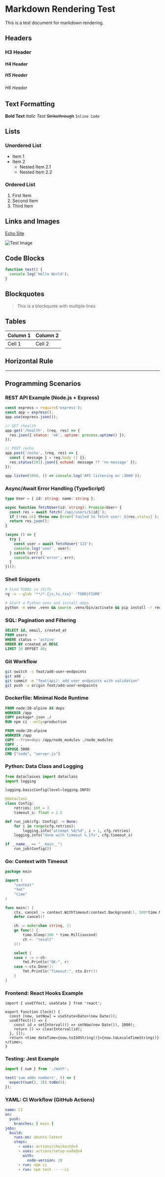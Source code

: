 # Markdown Rendering Test

This is a test document for markdown rendering.

## Headers

### H3 Header
#### H4 Header
##### H5 Header
###### H6 Header

## Text Formatting

**Bold Text**
*Italic Text*
~~Strikethrough~~
`Inline Code`

## Lists

### Unordered List
- Item 1
- Item 2
  - Nested Item 2.1
  - Nested Item 2.2

### Ordered List
1. First Item
2. Second Item
3. Third Item

## Links and Images

[Echo Site](https://echo.example.com)

![Test Image](/next.svg)

## Code Blocks

```javascript
function test() {
  console.log('Hello World');
}
```

## Blockquotes

> This is a blockquote
> with multiple lines

## Tables

| Column 1 | Column 2 |
|----------|----------|
| Cell 1   | Cell 2   |

## Horizontal Rule

---

## Programming Scenarios

### REST API Example (Node.js + Express)
```javascript
const express = require('express');
const app = express();
app.use(express.json());

// GET /health
app.get('/health', (req, res) => {
  res.json({ status: 'ok', uptime: process.uptime() });
});

// POST /echo
app.post('/echo', (req, res) => {
  const { message } = req.body || {};
  res.status(201).json({ echoed: message ?? 'no message' });
});

app.listen(3000, () => console.log('API listening on :3000'));
```

### Async/Await Error Handling (TypeScript)
```typescript
type User = { id: string; name: string };

async function fetchUser(id: string): Promise<User> {
  const res = await fetch(`/api/users/${id}`);
  if (!res.ok) throw new Error(`Failed to fetch user: ${res.status}`);
  return res.json();
}

(async () => {
  try {
    const user = await fetchUser('123');
    console.log('user', user);
  } catch (err) {
    console.error('error', err);
  }
})();
```

### Shell Snippets
```bash
# Find TODOs in JS/TS
rg -n --glob '**/*.{js,ts,tsx}' 'TODO|FIXME'

# Start a Python venv and install deps
python -m venv .venv && source .venv/bin/activate && pip install -r requirements.txt
```

### SQL: Pagination and Filtering
```sql
SELECT id, email, created_at
FROM users
WHERE status = 'active'
ORDER BY created_at DESC
LIMIT 20 OFFSET 40;
```

### Git Workflow
```bash
git switch -c feat/add-user-endpoints
git add .
git commit -m "feat(api): add user endpoints with validation"
git push -u origin feat/add-user-endpoints
```

### Dockerfile: Minimal Node Runtime
```Dockerfile
FROM node:20-alpine AS deps
WORKDIR /app
COPY package*.json ./
RUN npm ci --only=production

FROM node:20-alpine
WORKDIR /app
COPY --from=deps /app/node_modules ./node_modules
COPY . .
EXPOSE 3000
CMD ["node", "server.js"]
```

### Python: Data Class and Logging
```python
from dataclasses import dataclass
import logging

logging.basicConfig(level=logging.INFO)

@dataclass
class Config:
    retries: int = 3
    timeout_s: float = 2.5

def run_job(cfg: Config) -> None:
    for i in range(cfg.retries):
        logging.info("attempt %d/%d", i + 1, cfg.retries)
    logging.info("done with timeout %.1fs", cfg.timeout_s)

if __name__ == "__main__":
    run_job(Config())
```

### Go: Context with Timeout
```go
package main

import (
	"context"
	"fmt"
	"time"
)

func main() {
	ctx, cancel := context.WithTimeout(context.Background(), 500*time.Millisecond)
	defer cancel()

	ch := make(chan string, 1)
	go func() {
		time.Sleep(300 * time.Millisecond)
		ch <- "result"
	}()

	select {
	case r := <-ch:
		fmt.Println("OK:", r)
	case <-ctx.Done():
		fmt.Println("Timeout:", ctx.Err())
	}
}
```

### Frontend: React Hooks Example
```tsx
import { useEffect, useState } from 'react';

export function Clock() {
  const [now, setNow] = useState<Date>(new Date());
  useEffect(() => {
    const id = setInterval(() => setNow(new Date()), 1000);
    return () => clearInterval(id);
  }, []);
  return <time dateTime={now.toISOString()}>{now.toLocaleTimeString()}</time>;
}
```

### Testing: Jest Example
```ts
import { sum } from './math';

test('sum adds numbers', () => {
  expect(sum(2, 3)).toBe(5);
});
```

### YAML: CI Workflow (GitHub Actions)
```yaml
name: CI
on:
  push:
    branches: [ main ]
jobs:
  build:
    runs-on: ubuntu-latest
    steps:
      - uses: actions/checkout@v4
      - uses: actions/setup-node@v4
        with:
          node-version: 20
      - run: npm ci
      - run: npm test -- --ci
```

